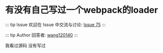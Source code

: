 # 有没有自己写过一个webpack的loader



::: tip Issue 
 欢迎在 Issue 中交流与讨论: [Issue 75](https://github.com/shfshanyue/Daily-Question/issues/75) 
:::

::: tip Author 
回答者: [wang120140](https://github.com/wang120140) 
:::

我看过源码 没有写过